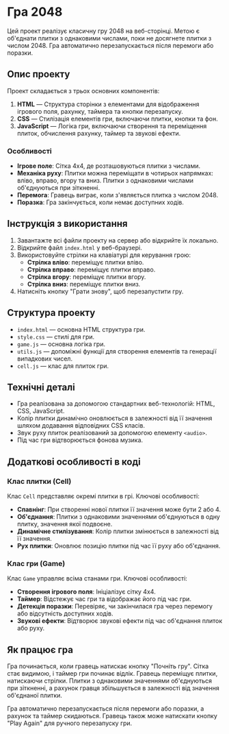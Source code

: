 # Гра 2048

Цей проект реалізує класичну гру 2048 на веб-сторінці. Метою є об'єднати плитки з однаковими числами, поки не досягнете плитки з числом 2048. Гра автоматично перезапускається після перемоги або поразки.

## Опис проекту

Проект складається з трьох основних компонентів:

1. **HTML** — Структура сторінки з елементами для відображення ігрового поля, рахунку, таймера та кнопки перезапуску.
2. **CSS** — Стилізація елементів гри, включаючи плитки, кнопки та фон.
3. **JavaScript** — Логіка гри, включаючи створення та переміщення плиток, обчислення рахунку, таймер та звукові ефекти.

### Особливості

- **Ігрове поле**: Сітка 4x4, де розташовуються плитки з числами.
- **Механіка руху**: Плитки можна переміщати в чотирьох напрямках: вліво, вправо, вгору та вниз. Плитки з однаковими числами об'єднуються при зіткненні.
- **Перемога**: Гравець виграє, коли з'являється плитка з числом 2048.
- **Поразка**: Гра закінчується, коли немає доступних ходів.

## Інструкція з використання

1. Завантажте всі файли проекту на сервер або відкрийте їх локально.
2. Відкрийте файл `index.html` у веб-браузері.
3. Використовуйте стрілки на клавіатурі для керування грою:
   - **Стрілка вліво**: переміщує плитки вліво.
   - **Стрілка вправо**: переміщує плитки вправо.
   - **Стрілка вгору**: переміщує плитки вгору.
   - **Стрілка вниз**: переміщує плитки вниз.
4. Натисніть кнопку "Грати знову", щоб перезапустити гру.

## Структура проекту

- `index.html` — основна HTML структура гри.
- `style.css` — стилі для гри.
- `game.js` — основна логіка гри.
- `utils.js` — допоміжні функції для створення елементів та генерації випадкових чисел.
- `cell.js` — клас для плиток гри.

## Технічні деталі

- Гра реалізована за допомогою стандартних веб-технологій: HTML, CSS, JavaScript.
- Колір плитки динамічно оновлюється в залежності від її значення шляхом додавання відповідних CSS класів.
- Звук руху плиток реалізований за допомогою елементу `<audio>`.
- Під час гри відтворюється фонова музика.

## Додаткові особливості в коді

### Клас плитки (Cell)

Клас `Cell` представляє окремі плитки в грі. Ключові особливості:

- **Спавнінг**: При створенні нової плитки її значення може бути 2 або 4.
- **Об'єднання**: Плитки з однаковими значеннями об'єднуються в одну плитку, значення якої подвоєне.
- **Динамічне стилізування**: Колір плитки змінюється в залежності від її значення.
- **Рух плитки**: Оновлює позицію плитки під час її руху або об'єднання.

### Клас гри (Game)

Клас `Game` управляє всіма станами гри. Ключові особливості:

- **Створення ігрового поля**: Ініціалізує сітку 4x4.
- **Таймер**: Відстежує час гри та відображає його під час гри.
- **Детекція поразки**: Перевіряє, чи закінчилася гра через перемогу або відсутність доступних ходів.
- **Звукові ефекти**: Відтворює звукові ефекти під час об'єднання плиток або руху.

## Як працює гра

Гра починається, коли гравець натискає кнопку "Почніть гру". Сітка стає видимою, і таймер гри починає відлік. Гравець переміщує плитки, натискаючи стрілки. Плитки з однаковими значеннями об'єднуються при зіткненні, а рахунок гравця збільшується в залежності від значення об'єднаної плитки.

Гра автоматично перезапускається після перемоги або поразки, а рахунок та таймер скидаються. Гравець також може натискати кнопку "Play Again" для ручного перезапуску гри.

